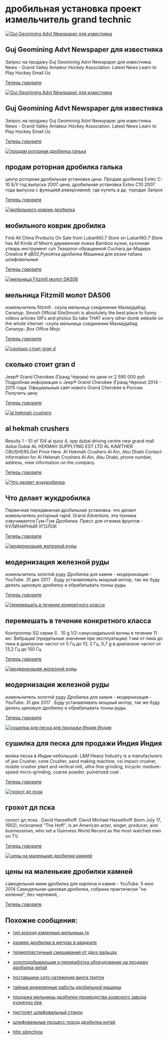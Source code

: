 # дробильная установка проект измельчитель grand technic
<a href="https://mnn.zoosnet.net/LR/Chatpre.aspx?id=MNN94995150&p=https://consultis.com.pl/" target="_blank">![Guj Geomining Advt Newspaper для известняка](https://github.com/millmachine/images/raw/main/341.jpg)</a>
## Guj Geomining Advt Newspaper для известняка
Запрос на продажу Guj Geomining Advt Newspaper для известняка. News - Grand Valley Amateur Hockey Association. Latest News Learn to Play Hockey Email Us
<a href="https://mnn.zoosnet.net/LR/Chatpre.aspx?id=MNN94995150&p=https://consultis.com.pl/" target="_blank">Теперь говорите</a>
<a href="https://mnn.zoosnet.net/LR/Chatpre.aspx?id=MNN94995150&p=https://consultis.com.pl/" target="_blank">![Guj Geomining Advt Newspaper для известняка](https://github.com/millmachine/images/raw/main/462.jpg)</a>
## Guj Geomining Advt Newspaper для известняка
Запрос на продажу Guj Geomining Advt Newspaper для известняка. News - Grand Valley Amateur Hockey Association. Latest News Learn to Play Hockey Email Us
<a href="https://mnn.zoosnet.net/LR/Chatpre.aspx?id=MNN94995150&p=https://consultis.com.pl/" target="_blank">Теперь говорите</a>
<a href="https://mnn.zoosnet.net/LR/Chatpre.aspx?id=MNN94995150&p=https://consultis.com.pl/" target="_blank">![продам роторная дробилка галька](https://github.com/millmachine/images/raw/main/202.jpg)</a>
## продам роторная дробилка галька
центр роторная дробильная установка цена. Продам дробилка Extec C-10 Б/У год выпуска 2007 цена, дробильная установка Extex C10 2007 года выпуска с функцией реверсивной, где купить в др. городах Запрос
<a href="https://mnn.zoosnet.net/LR/Chatpre.aspx?id=MNN94995150&p=https://consultis.com.pl/" target="_blank">Теперь говорите</a>
<a href="https://mnn.zoosnet.net/LR/Chatpre.aspx?id=MNN94995150&p=https://consultis.com.pl/" target="_blank">![мобильного коврик дробилка](https://github.com/millmachine/images/raw/main/511.jpg)</a>
## мобильного коврик дробилка
Find All China Products On Sale from LubanNO.7 Store on  LubanNO.7 Store has All Kinds of Много деревянная ложка Bamboo кухня, кухонная утварь инструмент суп Teaspoon обращенной Cuchara де-Мадера Creativa # qB02,Рукоятка дробилка Машинка для резки табака шлифовальные 
<a href="https://mnn.zoosnet.net/LR/Chatpre.aspx?id=MNN94995150&p=https://consultis.com.pl/" target="_blank">Теперь говорите</a>
<a href="https://mnn.zoosnet.net/LR/Chatpre.aspx?id=MNN94995150&p=https://consultis.com.pl/" target="_blank">![мельница Fitzmill молот DAS06](https://github.com/millmachine/images/raw/main/132.jpg)</a>
## мельница Fitzmill молот DAS06
измельчитель fitzmill . скула мельница соединение Махмудабад Ситапур. Smosh Official SiteSmosh is absolutely the best place to funny videos articles GIFs and photos So take THAT every other dumb website on the whole internet -скула мельница соединение Махмудабад Ситапур-,Box Office Mojo 
<a href="https://mnn.zoosnet.net/LR/Chatpre.aspx?id=MNN94995150&p=https://consultis.com.pl/" target="_blank">Теперь говорите</a>
<a href="https://mnn.zoosnet.net/LR/Chatpre.aspx?id=MNN94995150&p=https://consultis.com.pl/" target="_blank">![сколько стоит gran d](https://github.com/millmachine/images/raw/main/231.jpg)</a>
## сколько стоит gran d
Jeep® Grand Cherokee (Гранд Чероки) по цене от 2 590 000 руб  Подробная информация о Jeep® Grand Cherokee (Гранд Чероки) 2014 - 2015 года. Официальный сайт нового Grand Cherokee в России. Получить цену
<a href="https://mnn.zoosnet.net/LR/Chatpre.aspx?id=MNN94995150&p=https://consultis.com.pl/" target="_blank">Теперь говорите</a>
<a href="https://mnn.zoosnet.net/LR/Chatpre.aspx?id=MNN94995150&p=https://consultis.com.pl/" target="_blank">![al hekmah crushers](https://github.com/millmachine/images/raw/main/442.jpg)</a>
## al hekmah crushers
Results 1 - 51 of 104 al quoz 4, opp dubai driving centre new grand mall dubai Dubai AL HEKMAH SUPPLYING EST LTD AL KAWTHER CRUSHERS.Get Price Here. Al Hekmah Crushers Al Ain, Abu Dhabi Contact information for Al Hekmah Crushers Al Ain, Abu Dhabi, phone number, address, view information on the company.
<a href="https://mnn.zoosnet.net/LR/Chatpre.aspx?id=MNN94995150&p=https://consultis.com.pl/" target="_blank">Теперь говорите</a>
<a href="https://mnn.zoosnet.net/LR/Chatpre.aspx?id=MNN94995150&p=https://consultis.com.pl/" target="_blank">![Что делает жукдробилка](https://github.com/millmachine/images/raw/main/452.jpg)</a>
## Что делает жукдробилка
Первичная передвижная дробильная установка.  что делает измельчитель роторный rapid.  Grand Adventure, эта техника озвучивается Гум-Гум Дробилка. Пресс для отжима фруктов - КУЛИНАРНЫЙ УГОЛОК 
<a href="https://mnn.zoosnet.net/LR/Chatpre.aspx?id=MNN94995150&p=https://consultis.com.pl/" target="_blank">Теперь говорите</a>
<a href="https://mnn.zoosnet.net/LR/Chatpre.aspx?id=MNN94995150&p=https://consultis.com.pl/" target="_blank">![модернизация железной руды](https://github.com/millmachine/images/raw/main/575.jpg)</a>
## модернизация железной руды
измельчитель золотой руду Дробилка для камня - модернизация - YouTube. 31 дек 2017 . Буду устанавливать мощный мотор, так же буду делать щековую дробилку и обрабатывать тонны руды. 
<a href="https://mnn.zoosnet.net/LR/Chatpre.aspx?id=MNN94995150&p=https://consultis.com.pl/" target="_blank">Теперь говорите</a>
<a href="https://mnn.zoosnet.net/LR/Chatpre.aspx?id=MNN94995150&p=https://consultis.com.pl/" target="_blank">![перемешать в течение конкретного класса](https://github.com/millmachine/images/raw/main/118.jpg)</a>
## перемешать в течение конкретного класса
Контроллер SQ серии S . 10 g 1/2-синусоидальной волны в течение 11 мс: Вибрация (предельные значения при эксплуатации) 1 мм от пика до пика в диапазоне частот от 5 Гц до 13, 2 Гц, 0,7 g в диапазоне частот от 13,2 Гц до 150 Гц
<a href="https://mnn.zoosnet.net/LR/Chatpre.aspx?id=MNN94995150&p=https://consultis.com.pl/" target="_blank">Теперь говорите</a>
<a href="https://mnn.zoosnet.net/LR/Chatpre.aspx?id=MNN94995150&p=https://consultis.com.pl/" target="_blank">![модернизация железной руды](https://github.com/millmachine/images/raw/main/350.jpg)</a>
## модернизация железной руды
измельчитель золотой руду Дробилка для камня - модернизация - YouTube. 31 дек 2017 . Буду устанавливать мощный мотор, так же буду делать щековую дробилку и обрабатывать тонны руды. 
<a href="https://mnn.zoosnet.net/LR/Chatpre.aspx?id=MNN94995150&p=https://consultis.com.pl/" target="_blank">Теперь говорите</a>
<a href="https://mnn.zoosnet.net/LR/Chatpre.aspx?id=MNN94995150&p=https://consultis.com.pl/" target="_blank">![сушилка для песка для продажи Индия Индия](https://github.com/millmachine/images/raw/main/222.jpg)</a>
## сушилка для песка для продажи Индия Индия
мойка песка в Индии небольшой. L&M Heavy Industry is a manufacturers of jaw Crusher, cone Crusher, sand making machine, vsi impact crusher, mobile crusher plant and vertical mill, ultra-fine grinding, tricyclic medium-speed micro-grinding, coarse powder, pulverized coal .
<a href="https://mnn.zoosnet.net/LR/Chatpre.aspx?id=MNN94995150&p=https://consultis.com.pl/" target="_blank">Теперь говорите</a>
<a href="https://mnn.zoosnet.net/LR/Chatpre.aspx?id=MNN94995150&p=https://consultis.com.pl/" target="_blank">![грохот дл пска](https://github.com/millmachine/images/raw/main/114.jpg)</a>
## грохот дл пска
грохот дл пска . David Hasselhoff. David Michael Hasselhoff (born July 17, 1952), nicknamed "The Hoff", is an American actor, singer, producer, and businessman, who set a Guinness World Record as the most watched man on TV.
<a href="https://mnn.zoosnet.net/LR/Chatpre.aspx?id=MNN94995150&p=https://consultis.com.pl/" target="_blank">Теперь говорите</a>
<a href="https://mnn.zoosnet.net/LR/Chatpre.aspx?id=MNN94995150&p=https://consultis.com.pl/" target="_blank">![цены на маленькие дробилки камней](https://github.com/millmachine/images/raw/main/456.jpg)</a>
## цены на маленькие дробилки камней
самодельная мини дробилка для кирпича и камня - YouTube. 5 июл 2014  Самодельная щековая дробилка, собрана практически "на коленке", без чертежей, .
<a href="https://mnn.zoosnet.net/LR/Chatpre.aspx?id=MNN94995150&p=https://consultis.com.pl/" target="_blank">Теперь говорите</a>
## Похожие сообщения:
* [тип корунд каменные мельницы тк](%D1%82%D0%B8%D0%BF%20%D0%BA%D0%BE%D1%80%D1%83%D0%BD%D0%B4%20%D0%BA%D0%B0%D0%BC%D0%B5%D0%BD%D0%BD%D1%8B%D0%B5%20%D0%BC%D0%B5%D0%BB%D1%8C%D0%BD%D0%B8%D1%86%D1%8B%20%D1%82%D0%BA.md)
* [размер дробилки в метрах в квадрате](%D1%80%D0%B0%D0%B7%D0%BC%D0%B5%D1%80%20%D0%B4%D1%80%D0%BE%D0%B1%D0%B8%D0%BB%D0%BA%D0%B8%20%D0%B2%20%D0%BC%D0%B5%D1%82%D1%80%D0%B0%D1%85%20%D0%B2%20%D0%BA%D0%B2%D0%B0%D0%B4%D1%80%D0%B0%D1%82%D0%B5.md)
* [термопластичный смешивания от двух вальцах](%D1%82%D0%B5%D1%80%D0%BC%D0%BE%D0%BF%D0%BB%D0%B0%D1%81%D1%82%D0%B8%D1%87%D0%BD%D1%8B%D0%B9%20%D1%81%D0%BC%D0%B5%D1%88%D0%B8%D0%B2%D0%B0%D0%BD%D0%B8%D1%8F%20%D0%BE%D1%82%20%D0%B4%D0%B2%D1%83%D1%85%20%D0%B2%D0%B0%D0%BB%D1%8C%D1%86%D0%B0%D1%85.md)
* [золотодобывающая и переработка оборудование на продажу дробилка китай](%D0%B7%D0%BE%D0%BB%D0%BE%D1%82%D0%BE%D0%B4%D0%BE%D0%B1%D1%8B%D0%B2%D0%B0%D1%8E%D1%89%D0%B0%D1%8F%20%D0%B8%20%D0%BF%D0%B5%D1%80%D0%B5%D1%80%D0%B0%D0%B1%D0%BE%D1%82%D0%BA%D0%B0%20%D0%BE%D0%B1%D0%BE%D1%80%D1%83%D0%B4%D0%BE%D0%B2%D0%B0%D0%BD%D0%B8%D0%B5%20%D0%BD%D0%B0%20%D0%BF%D1%80%D0%BE%D0%B4%D0%B0%D0%B6%D1%83%20%D0%B4%D1%80%D0%BE%D0%B1%D0%B8%D0%BB%D0%BA%D0%B0%20%D0%BA%D0%B8%D1%82%D0%B0%D0%B9.md)
* [поставщики сито натяжения винта тритон](%D0%BF%D0%BE%D1%81%D1%82%D0%B0%D0%B2%D1%89%D0%B8%D0%BA%D0%B8%20%D1%81%D0%B8%D1%82%D0%BE%20%D0%BD%D0%B0%D1%82%D1%8F%D0%B6%D0%B5%D0%BD%D0%B8%D1%8F%20%D0%B2%D0%B8%D0%BD%D1%82%D0%B0%20%D1%82%D1%80%D0%B8%D1%82%D0%BE%D0%BD.md)
* [тайные инженерные работы дробильной машины](%D1%82%D0%B0%D0%B9%D0%BD%D1%8B%D0%B5%20%D0%B8%D0%BD%D0%B6%D0%B5%D0%BD%D0%B5%D1%80%D0%BD%D1%8B%D0%B5%20%D1%80%D0%B0%D0%B1%D0%BE%D1%82%D1%8B%20%D0%B4%D1%80%D0%BE%D0%B1%D0%B8%D0%BB%D1%8C%D0%BD%D0%BE%D0%B9%20%D0%BC%D0%B0%D1%88%D0%B8%D0%BD%D1%8B.md)
* [продажа мельницы дробилки проиводства азовского завода кузнечно пре](%D0%BF%D1%80%D0%BE%D0%B4%D0%B0%D0%B6%D0%B0%20%D0%BC%D0%B5%D0%BB%D1%8C%D0%BD%D0%B8%D1%86%D1%8B%20%D0%B4%D1%80%D0%BE%D0%B1%D0%B8%D0%BB%D0%BA%D0%B8%20%D0%BF%D1%80%D0%BE%D0%B8%D0%B2%D0%BE%D0%B4%D1%81%D1%82%D0%B2%D0%B0%20%D0%B0%D0%B7%D0%BE%D0%B2%D1%81%D0%BA%D0%BE%D0%B3%D0%BE%20%D0%B7%D0%B0%D0%B2%D0%BE%D0%B4%D0%B0%20%D0%BA%D1%83%D0%B7%D0%BD%D0%B5%D1%87%D0%BD%D0%BE%20%D0%BF%D1%80%D0%B5.md)
* [пистолет шлифовальный станок](%D0%BF%D0%B8%D1%81%D1%82%D0%BE%D0%BB%D0%B5%D1%82%20%D1%88%D0%BB%D0%B8%D1%84%D0%BE%D0%B2%D0%B0%D0%BB%D1%8C%D0%BD%D1%8B%D0%B9%20%D1%81%D1%82%D0%B0%D0%BD%D0%BE%D0%BA.md)
* [шлифовальные процесс пород дробилка китай](%D1%88%D0%BB%D0%B8%D1%84%D0%BE%D0%B2%D0%B0%D0%BB%D1%8C%D0%BD%D1%8B%D0%B5%20%D0%BF%D1%80%D0%BE%D1%86%D0%B5%D1%81%D1%81%20%D0%BF%D0%BE%D1%80%D0%BE%D0%B4%20%D0%B4%D1%80%D0%BE%D0%B1%D0%B8%D0%BB%D0%BA%D0%B0%20%D0%BA%D0%B8%D1%82%D0%B0%D0%B9.md)
* [http sbmchina](http%20sbmchina.md)

